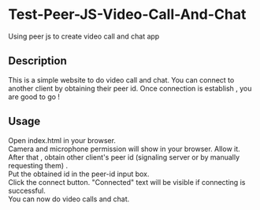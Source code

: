 # Test-Peer-JS-Video-Call-And-Chat
Using peer js to create video call and chat app

## Description
This is a simple website to do video call and chat. You can connect to another client by obtaining their peer id. Once connection is establish , you are good to go !

## Usage
Open index.html in your browser. </br>
Camera and microphone permission will show in your browser. Allow it.
After that , obtain other client's peer id (signaling server or by manually requesting them) .</br>
Put the obtained id in the peer-id input box. </br>
Click the connect button. "Connected" text will be visible if connecting is successful.</br>
You can now do video calls and chat.
